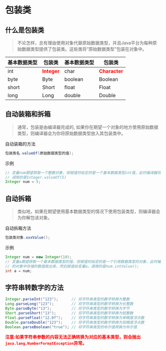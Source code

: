 # 包装类
## 什么是包装类
> 不论怎样，总有理由使用对象代替原始数据类型，并且Java平台为每种原始数据类型提供了包装类。这些类将“原始数据类型”包装在对象中。

|基本数据类型|包装类|基本数据类型|包装类|
|-|-|-|-|
|int|<b style="color:red">Integer</b>|char|<b style="color:red">Character</b>|
|byte|Byte|boolean|Boolean|
|short|Short|float|Float|
|long|Long|double|Double|

## 自动装箱和拆箱
> 通常，包装是由编译器完成的, 如果你在期望一个对象的地方使用原始数据类型，则编译器会为你将原始数据类型放入其包装类中。

自动装箱的方法

```java
包装类名.valueOf(原始数据类型的值);
```

示例
```java
// 变量num期望获取一个整数对象，但赋值时给定的是一个基本数据类型int值，此时编译器将会将int值5进行包装
// 调用的是Integer.valueOf(5)
Integer num = 5;
```

## 自动拆箱
> 类似地，如果在期望使用基本数据类型的情况下使用包装类型，则编译器会为你解包该对象。

自动拆箱方法

```java
包装类对象.xxxValue();
```

示例
```java
Integer num = new Integer(10);
// 变量a期望获取一个基本数据类型的值，但赋值时给定的是一个引用数据类型的对象，此时编译器会将这个引用数据类型
// 的对象中存储的数值取出来，然后赋值给变量a。调用的是num.intValue();
int a = num;
```

## 字符串转数字的方法

```java
Integer.parseInt("123");      // 将字符串类型的数字转换为整数
Long.parseLong("123");        // 将字符串类型的数字转换为长整数
Byte.parseByte("13");         // 将字符串类型的数字转换为字节
Short.parseShort("13");       // 将字符串类型的数字转换为短整数
Float.parseFloat("12.0f");    // 将字符串类型的数字转换为单精度浮点数
Double.parseDouble("123");    // 将字符串类型的数字转换为双精度浮点数
Boolean.parseBoolean("true"); // 将字符串类型的布尔值转换为布尔值
```

<b style="color:red">注意:如果字符串参数的内容无法正确转换为对应的基本类型，则会抛出`java.lang.NumberFormatException`异常。</b>